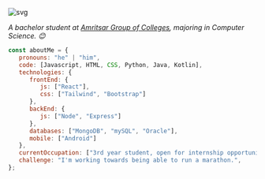 

![svg](https://user-images.githubusercontent.com/105808552/229148225-fcadec8a-e2c5-4820-9eaa-75ebc581881a.svg)

<p><em>A bachelor student at <a href="https://agcamritsar.in/">Amritsar Group of Colleges</a>, majoring in Computer Science. 😊</br>
</em></p>


```javascript
const aboutMe = {
   pronouns: "he" | "him",
   code: [Javascript, HTML, CSS, Python, Java, Kotlin],
   technologies: {
      frontEnd: {
         js: ["React"],
         css: ["Tailwind", "Bootstrap"]
      },
      backEnd: {
         js: ["Node", "Express"]
      },
      databases: ["MongoDB", "mySQL", "Oracle"],
      mobile: ["Android"]
   },
   currentOccupation: ["3rd year student, open for internship opportunities"],
   challenge: "I'm working towards being able to run a marathon.",
};
```
